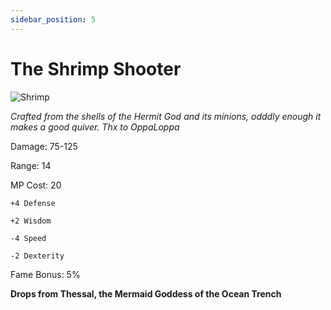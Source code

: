 ```yaml
---
sidebar_position: 5
---
```


# The Shrimp Shooter

![Shrimp](http://i.imgur.com/RikosWP.png)

<i>Crafted from the shells of the Hermit God and its minions, odddly enough it makes a good quiver. Thx to OppaLoppa</i>

Damage: 75-125

Range: 14

MP Cost: 20

    +4 Defense
    
    +2 Wisdom
    
    -4 Speed
    
    -2 Dexterity

Fame Bonus: 5%

**Drops from Thessal, the Mermaid Goddess of the Ocean Trench**
